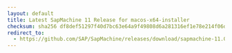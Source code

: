 ```yaml
---
layout: default
title: Latest SapMachine 11 Release for macos-x64-installer
checksum: sha256 df8def51297f40d7bc63e64a9f49808d6a281316ef1e78e214f06dbf4c67cb50
redirect_to:
  - https://github.com/SAP/SapMachine/releases/download/sapmachine-11.0.20.1/sapmachine-jdk-11.0.20.1_macos-x64_bin.dmg
---
```

